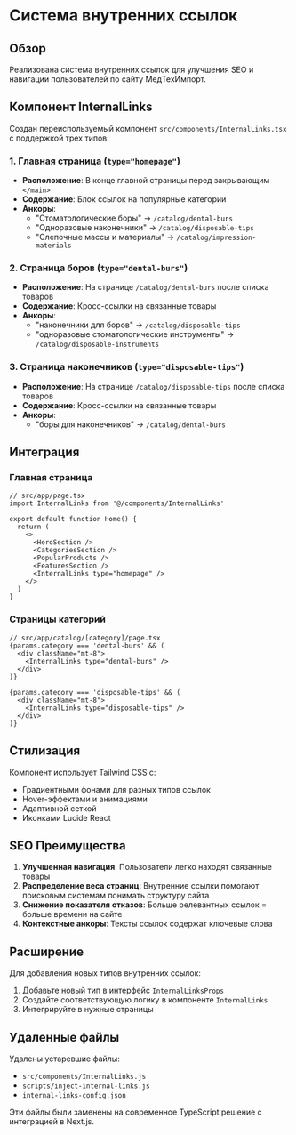 # Система внутренних ссылок

## Обзор

Реализована система внутренних ссылок для улучшения SEO и навигации пользователей по сайту МедТехИмпорт.

## Компонент InternalLinks

Создан переиспользуемый компонент `src/components/InternalLinks.tsx` с поддержкой трех типов:

### 1. Главная страница (`type="homepage"`)
- **Расположение**: В конце главной страницы перед закрывающим `</main>`
- **Содержание**: Блок ссылок на популярные категории
- **Анкоры**:
  - "Стоматологические боры" → `/catalog/dental-burs`
  - "Одноразовые наконечники" → `/catalog/disposable-tips`
  - "Слепочные массы и материалы" → `/catalog/impression-materials`

### 2. Страница боров (`type="dental-burs"`)
- **Расположение**: На странице `/catalog/dental-burs` после списка товаров
- **Содержание**: Кросс-ссылки на связанные товары
- **Анкоры**:
  - "наконечники для боров" → `/catalog/disposable-tips`
  - "одноразовые стоматологические инструменты" → `/catalog/disposable-instruments`

### 3. Страница наконечников (`type="disposable-tips"`)
- **Расположение**: На странице `/catalog/disposable-tips` после списка товаров
- **Содержание**: Кросс-ссылки на связанные товары
- **Анкоры**:
  - "боры для наконечников" → `/catalog/dental-burs`

## Интеграция

### Главная страница
```tsx
// src/app/page.tsx
import InternalLinks from '@/components/InternalLinks'

export default function Home() {
  return (
    <>
      <HeroSection />
      <CategoriesSection />
      <PopularProducts />
      <FeaturesSection />
      <InternalLinks type="homepage" />
    </>
  )
}
```

### Страницы категорий
```tsx
// src/app/catalog/[category]/page.tsx
{params.category === 'dental-burs' && (
  <div className="mt-8">
    <InternalLinks type="dental-burs" />
  </div>
)}

{params.category === 'disposable-tips' && (
  <div className="mt-8">
    <InternalLinks type="disposable-tips" />
  </div>
)}
```

## Стилизация

Компонент использует Tailwind CSS с:
- Градиентными фонами для разных типов ссылок
- Hover-эффектами и анимациями
- Адаптивной сеткой
- Иконками Lucide React

## SEO Преимущества

1. **Улучшенная навигация**: Пользователи легко находят связанные товары
2. **Распределение веса страниц**: Внутренние ссылки помогают поисковым системам понимать структуру сайта
3. **Снижение показателя отказов**: Больше релевантных ссылок = больше времени на сайте
4. **Контекстные анкоры**: Тексты ссылок содержат ключевые слова

## Расширение

Для добавления новых типов внутренних ссылок:

1. Добавьте новый тип в интерфейс `InternalLinksProps`
2. Создайте соответствующую логику в компоненте `InternalLinks`
3. Интегрируйте в нужные страницы

## Удаленные файлы

Удалены устаревшие файлы:
- `src/components/InternalLinks.js`
- `scripts/inject-internal-links.js`
- `internal-links-config.json`

Эти файлы были заменены на современное TypeScript решение с интеграцией в Next.js.
